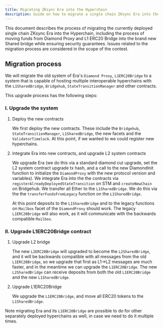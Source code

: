 ```yaml
---
title: Migrating ZKsync Era into the Hyperchain
description: Guide on how to migrate a single chain ZKsync Era into the Hyperchain
---
```


This document describes the process of migrating the currently deployed single chain ZKsync Era into the Hyperchain,
including the process of moving funds from Diamond Proxy and L1 ERC20 Bridge into the brand new Shared bridge while ensuring security guarantees.
Issues related to the migration process are considered in the scope of the contest.

## Migration process

We will migrate the old system of Era's `Diamond Proxy`, `L1ERC20Bridge`
to a system that is capable of hosting multiple interoperable hyperchains with the
`L1SharedBridge`, `Bridgehub`, `StateTransitionManager` and other contracts.

This upgrade process has the following steps:

### I. Upgrade the system

1. Deploy the new contracts

    We first deploy the new contracts.
    These include the `Bridgehub`, `StateTransitionManager`, `L1SharedBridge`, the new facets and the `ValidatorTimelock`.
    At this point, if we wanted to we could register new hyperchains.

2. Integrate Era into new contracts, and upgrade L2 system contracts

    We upgrade Era (we do this via a standard diamond cut upgrade, set the L2 system contract upgrade tx hash,
    and a call to the new DiamondInit function to initialize the `DiamondProxy` with the new protocol version and variables).
    We integrate Era into the the contracts via `registerAlreadyDeployedStateTransition` on STM and `createNewChain` on Bridgehub.
    We transfer all Ether to the `L1SharedBridge`. We do this via the the `transferFundsFromLegacy` function on the `L1SharedBridge`.

    At this point deposits to the `L1SharedBridge` and to the legacy functions on `Mailbox` facet of the `DiamondProxy` should work.
    The legacy `L1ERC20Bridge` will also work, as it will communicate with the backwards compatible `Mailbox`.

### II. Upgrade L1ERC20Bridge contract

1. Upgrade L2 bridge

    The new `L2ERC20Bridge` will upgraded to become the `L2SharedBridge`,
    and it will be backwards compatible with all messages from the old `L1ERC20Bridge`,
    so we upgrade that first as L1->L2 messages are much faster, and in the meantime we can upgrade the `L1ERC20Bridge`.
    The new `L2SharedBridge` can receive deposits from both the old `L1ERC20Bridge` and the new `L1SharedBridge`.

2. Upgrade L1ERC20Bridge

    We upgrade the `L1ERC20Bridge`, and move all ERC20 tokens to the `L1SharedBridge`.

Note migrating Era and its `L1ERC20Bridge` are possible to do for other separately deployed hyperchains as well, in case we need to do it multiple times.
